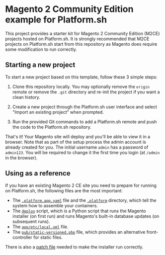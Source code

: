 # Magento 2 Community Edition example for Platform.sh

This project provides a starter kit for Magento 2 Community Edition (M2CE) projects hosted on Platform.sh. It is strongly recommended that M2CE projects on Platform.sh start from this repository as Magento does require some modification to run correctly.

## Starting a new project

To start a new project based on this template, follow these 3 simple steps:

1. Clone this repository locally.  You may optionally remove the `origin` remote or remove the `.git` directory and re-init the project if you want a clean history.
 
2. Create a new project through the Platform.sh user interface and select "Import an existing project" when prompted.

3. Run the provided Git commands to add a Platform.sh remote and push the code to the Platform.sh repository.

That's it!  Your Magento site will deploy and you'll be able to view it in a browser.  Note that as part of the setup process the admin account is already created for you.  The initial username `admin` has a password of `admin123`.  You will be required to change it the first time you login (at `/admin` in the browser).

## Using as a reference

If you have an existing Magento 2 CE site you need to prepare for running on Platform.sh, the following files are the most important:

* The [`.platform.app.yaml`](/.platform.app.yaml) file and the [`.platform`](/.platform) directory, which tell the system how to assemble your containers.
* The [`deploy`](/deploy) script, which is a Python script that runs the Magento installer (on first run) and runs Magento's built-in database updates (on subsequent runs).
* The [`app/etc/local.xml`](/.app/etc/local.xml) file.
* The [`pub/static-versioned.php`](/pub/static-version.php) file, which provides an alternative front-controller for static files.

There is also a [patch file](https://github.com/platformsh/template-builder/blob/master/magento2ce/platformsh.patch) needed to make the installer run correctly.
